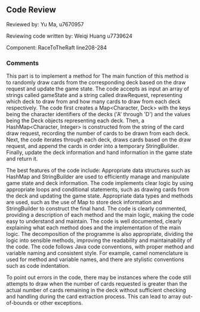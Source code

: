 ## Code Review

Reviewed by: Yu Ma, u7670957

Reviewing code written by:  Weiqi Huang  u7739624

Component: RaceToTheRaft  line208-284

### Comments 

This part is to implement a method for The main function of this method is to randomly draw cards 
from the corresponding deck based on the draw request and update the game state.
The code accepts as input an array of strings called gameState and a string called drawRequest, 
representing which deck to draw from and how many cards to draw from each deck respectively.
The code first creates a Map<Character, Deck> with the keys being the character identifiers 
of the decks ('A' through 'D') and the values being the Deck objects representing each deck. 
Then, a HashMap<Character, Integer> is constructed from the string of the card draw request, 
recording the number of cards to be drawn from each deck. 
Next, the code iterates through each deck, draws cards based on the draw request, 
and append the cards in order into a temporary StringBuilder.
Finally, update the deck information and hand 
information in the game state and return it.

The best features of the code include:
Appropriate data structures such as HashMap and StringBuilder are used to efficiently manage and 
manipulate game state and deck information.
The code implements clear logic by using appropriate loops and conditional statements, 
such as drawing cards from the deck and updating the game state.
Appropriate data types and methods are used, such as the use of Map to store deck information 
and StringBuilder to construct the final hand.
The code is clearly commented, providing a description of each method and the main logic, 
making the code easy to understand and maintain.
The code is well documented, clearly explaining what each method does and the implementation 
of the main logic. The decomposition of the programme is also appropriate, dividing the 
logic into sensible methods, improving the readability and maintainability of the code. 
The code follows Java code conventions, with proper method and variable naming and consistent 
style. For example, camel nomenclature is used for method and variable names, and there are 
stylistic conventions such as code indentation.

To point out errors in the code, there may be instances where the code still attempts to draw 
when the number of cards requested is greater than the actual number of cards remaining in the deck without sufficient checking 
and handling during the card extraction process. This can lead to array out-of-bounds or other 
exceptions.


